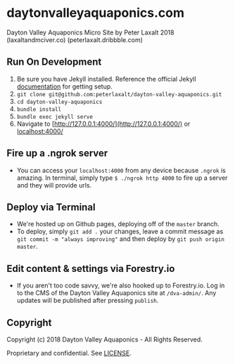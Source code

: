 # daytonvalleyaquaponics.com

Dayton Valley Aquaponics Micro Site
by Peter Laxalt 2018 (laxaltandmciver.co) (peterlaxalt.dribbble.com)

## Run On Development
1. Be sure you have Jekyll installed.  Reference the official Jekyll [documentation](https://jekyllrb.com/docs/installation/) for getting setup.
2. `git clone git@github.com:peterlaxalt/dayton-valley-aquaponics.git`
3. `cd dayton-valley-aquaponics`
4. `bundle install`
5. `bundle exec jekyll serve`
6. Navigate to [http://127.0.0.1:4000/](http://127.0.0.1:4000/) or [localhost:4000/](localhost:4000/)

## Fire up a .ngrok server
* You can access your ```localhost:4000``` from any device because ```.ngrok``` is amazing. In terminal, simply type ```$ ./ngrok http 4000``` to fire up a server and they will provide urls.

## Deploy via Terminal
* We're hosted up on Github pages, deploying off of the ```master``` branch.
* To deploy, simply ```git add .``` your changes, leave a commit message as ```git commit -m "always improving"``` and then deploy by ```git push origin master```.

## Edit content & settings via Forestry.io
* If you aren't too code savvy, we're also hooked up to Forestry.io. Log in to the CMS of the Dayton Valley Aquaponics site at ```/dva-admin/```. Any updates will be published after pressing ```publish```.



## Copyright

Copyright (c) 2018 Dayton Valley Aquaponics - All Rights Reserved.

Proprietary and confidential. See [LICENSE](/LICENSE).

